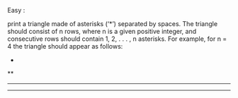 Easy : 

​print a triangle made of asterisks (‘*’) separated by spaces. The triangle should consist of n rows, where n is a given positive integer, and consecutive rows should 
contain 1, 2, . . . , n asterisks. For example, for n = 4 the triangle should appear as follows:

*

**

***
****

